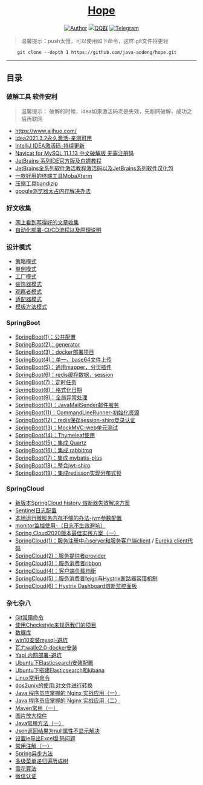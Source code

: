 <h1 align="center"><a href="https://github.com/java-aodeng" target="_blank">Hope</a></h1>

<p align="center">
<a href="https://github.com/java-aodeng"><img alt="Author" src="https://img.shields.io/badge/author-%E4%BD%8E%E8%B0%83%E5%B0%8F%E7%86%8A%E7%8C%AB-blue.svg"/></a>
<a href="https://jq.qq.com/?_wv=1027&k=574chhz"><img alt="QQ群" src="https://img.shields.io/badge/chat-%E4%BD%8E%E8%B0%83%E5%B0%8F%E7%86%8A%E7%8C%ABQQ%E7%BE%A4-yellow.svg"/></a>
<a href="https://t.me/joinchat/LSsyBxVKLGEkF5MtIhg6TQ"><img alt="Telegram" src="https://img.shields.io/badge/telegram-%E4%BD%8E%E8%B0%83%E5%B0%8F%E7%86%8A%E7%8C%AB--%E5%AE%98%E6%96%B9%E9%83%A8%E8%90%BD-orange.svg"/></a>
</p>

>温馨提示：push太慢，可以使用如下命令，这样.git文件将更轻
```    
    git clone --depth 1 https://github.com/java-aodeng/hope.git
```
------------------------------


## 目录

### 破解工具 软件安利
>温馨提示： 破解的时候，idea如果激活码老是失效，先断网破解，成功之后再联网
- https://www.ajihuo.com/
- [idea2021.3.2永久激活-亲测可用](https://mp.weixin.qq.com/s/IAPjkBIGmDF9SrLg_ZoYEw)
- [IntelliJ IDEA激活码-持续更新](https://docs.qq.com/doc/DTVh3bkxWSEpvVm5N)
- [Navicat for MySQL 11.1.13 中文破解版 无需注册码](https://www.ajihuo.com/cyzd/2022-01-11/545.html)
- [JetBrains 系列IDE官方版及白嫖教程](https://www.nite07.com/jetbrains/)
- [JetBrains全系列软件激活教程激活码以及JetBrains系列软件汉化包](https://www.macwk.com/article/jetbrains-crack)
- [一款好用的终端工具MobaXterm](https://mobaxterm.mobatek.net/)
- [压缩工具bandizip](https://cn.bandisoft.com/bandizip/)
- [google浏览器太占内存解决办法](https://chrome.google.com/webstore/detail/onetab/chphlpgkkbolifaimnlloiipkdnihall?hl=zh-CN)

### 好文收集
- [网上看到写得好的文章收集](https://github.com/java-aodeng/JavaGuide/blob/master/README.md)
- [自动化部署-CI/CD流程以及原理说明](https://gitbook.cn/gitchat/activity/5daac87dd39d6a72d183b52c?utm_source=weixinNotification)

### 设计模式
- [策略模式](https://github.com/java-aodeng/hope/tree/master/docs/design-pattern/design-pattern1)
- [单例模式](https://github.com/java-aodeng/hope/tree/master/docs/design-pattern/design-pattern2)
- [工厂模式](https://github.com/java-aodeng/hope/tree/master/docs/design-pattern/design-pattern3)
- [装饰器模式](https://github.com/java-aodeng/hope/blob/master/docs/design-pattern/design-pattern4/learn/DecoratorMode.md)
- [观察者模式](https://github.com/java-aodeng/hope/blob/master/docs/design-pattern/design-pattern5/src/1.md)
- [适配器模式](https://github.com/java-aodeng/hope/blob/master/docs/design-pattern/20190717/src/1.md)
- [模板方法模式](https://github.com/java-aodeng/hope/blob/master/docs/design-pattern/20190718/src/1.md)

### SpringBoot
- [SpringBoot(1)：公共配置](https://github.com/java-aodeng/hope/tree/master/docs/springboot/springboot1-public-pom)
- [SpringBoot(2)：generator](https://github.com/java-aodeng/hope/tree/master/docs/springboot/springboot2-generator)
- [SpringBoot(3)：docker部署项目](https://github.com/java-aodeng/hope/tree/master/docs/springboot/springboot3-docker)
- [SpringBoot(4)：单一，base64文件上传](https://github.com/java-aodeng/hope/tree/master/docs/springboot/springboot4-file-upload)
- [SpringBoot(5)：通用mapper，分页插件](https://github.com/java-aodeng/hope/tree/master/docs/springboot/springboot5-mapper-pagehelper)
- [SpringBoot(6)：redis缓存数据，session](https://github.com/java-aodeng/hope/tree/master/docs/springboot/springboot6-redis-session)
- [SpringBoot(7)：定时任务](https://github.com/java-aodeng/hope/tree/master/docs/springboot/springboot7-timed-task)
- [SpringBoot(8)：格式化日期](https://github.com/java-aodeng/hope/tree/master/docs/springboot/springboot8-date-format)
- [SpringBoot(9)：全局异常处理](https://github.com/java-aodeng/hope/tree/master/docs/springboot/springboot9-exception-manager)
- [SpringBoot(10)：JavaMailSender邮件服务](https://github.com/java-aodeng/hope/tree/master/docs/springboot/springboot10-email)
- [SpringBoot(11)：CommandLineRunner-初始化资源](https://github.com/java-aodeng/hope/tree/master/docs/springboot/springboot11-CommandLineRunner)
- [SpringBoot(12)：redis保存session-shiro登录认证](https://github.com/java-aodeng/hope/tree/master/docs/springboot/springboot12-shiro-redis)
- [SpringBoot(13)：MockMVC-web单元测试](https://github.com/java-aodeng/hope/tree/master/docs/springboot/springboot13-starter-test)
- [SpringBoot(14)：Thymeleaf使用](https://github.com/java-aodeng/hope/tree/master/docs/springboot/springboot14-thymeleaf)
- [SpringBoot(15)：集成 Quartz](https://github.com/java-aodeng/hope/tree/master/docs/springboot/springboot15-quartz)
- [SpringBoot(16)：集成 rabbitmq](https://github.com/java-aodeng/hope/tree/master/docs/springboot/springboot16-rabbitmq)
- [SpringBoot(17)：集成 mybatis-plus](https://github.com/java-aodeng/hope/tree/master/docs/springboot/springboot17-mybatis-plus)
- [SpringBoot(18)：整合jwt-shiro](https://github.com/java-aodeng/hope/tree/master/docs/springboot/springboot18-jwt-shiro)
- [SpringBoot(19)：集成redisson实现分布式锁](https://github.com/java-aodeng/hope/tree/master/docs/springboot/springboot19-redisson-distributed-locks)

### SpringCloud
- [新版本SpringCloud history 熔断器失效解决方案](https://github.com/java-aodeng/spring-cloud-alibaba)
- [Sentinel日志配置](https://github.com/alibaba/Sentinel/wiki/%E6%97%A5%E5%BF%97)
- [本地运行微服务内存不够的办法-jvm参数配置](https://github.com/java-aodeng/hope/blob/master/docs/springcloud/jvm%E9%85%8D%E7%BD%AE.md)
- [monitor监控使用-（日志不生效避坑）](https://github.com/java-aodeng/hope/blob/master/docs/springcloud/monitor.md)
- [Spring Cloud2020版本最佳实践方案（一）](https://ilovey.live/2021/09/26/springcloud2020/)
- [SpringCloud(1)：服务注册中心server和服务客户端client](https://github.com/java-aodeng/hope/tree/master/docs/springcloud/micro-service1-eureka-server) / [Eureka client代码](https://github.com/java-aodeng/hope/tree/master/docs/micro-service1-eureka-client)
- [SpringCloud(2)：服务提供者provider](https://github.com/java-aodeng/hope/tree/master/docs/springcloud/micro-service2-eureka-provider)
- [SpringCloud(3)：服务消费者ribbon](https://github.com/java-aodeng/hope/tree/master/docs/springcloud/micro-service3-eureka-ribbon)
- [SpringCloud(4)：客户端负载均衡](https://aodeng.cc/archives/khdfzjhs)
- [SpringCloud(5)：服务消费者feign与Hystrix断路器容错机制](https://github.com/java-aodeng/hope/tree/master/docs/springcloud/micro-service5-feign)
- [SpringCloud(6)：Hystrix Dashboard熔断监控面板](https://github.com/java-aodeng/hope/tree/master/docs/springcloud/micro-service6-hystrixdashboard)

### 杂七杂八
- [Git常用命令](https://github.com/java-aodeng/hope/tree/master/docs/git/git1.md)
- [使用Checkstyle来规范我们的项目](https://github.com/java-aodeng/hope/blob/master/docs/springboot/checkstyle.md)
- [数据库](https://github.com/java-aodeng/hope/blob/master/docs/good-code/%E6%95%B0%E6%8D%AE%E5%BA%93.md)
- [win10安装mysql-避坑](https://github.com/java-aodeng/hope/blob/master/docs/Avoid-pit-notes-2021/win10%E5%AE%89%E8%A3%85mysql-%E9%81%BF%E5%9D%91%E7%AC%94%E8%AE%B02021.md)
- [瓦力walle2.0-docker安装](https://github.com/java-aodeng/hope/tree/master/docs/good-code/瓦力walle2.0-docker安装.md)
- [Yapi 内网部署-避坑](https://github.com/java-aodeng/hope/blob/master/docs/Avoid-pit-notes-2021/Yapi%20%E5%86%85%E7%BD%91%E9%83%A8%E7%BD%B2-%E9%81%BF%E5%9D%91.md)
- [Ubuntu下Elasticsearch安装配置](https://github.com/java-aodeng/hope/tree/master/docs/ubuntu/es.md)
- [Ubuntu下搭建Elasticsearch和kibana](https://github.com/java-aodeng/hope/tree/master/docs/ubuntu/Elasticsearch-kibana.md)
- [Linux常用命令](https://github.com/java-aodeng/hope/tree/master/docs/linux/linux常用命令.md)
- [dos2unix的使用:对文件进行转换](https://github.com/java-aodeng/hope/blob/master/docs/linux/dos2unix.md)
- [Java 程序员应掌握的 Nginx 实战应用（一）](https://github.com/java-aodeng/hope/tree/master/docs/nginx/nginx1.md)
- [Java 程序员应掌握的 Nginx 实战应用（二）](https://github.com/java-aodeng/hope/tree/master/docs/nginx/nginx2.md)
- [Maven常用（一）](https://github.com/java-aodeng/hope/blob/master/docs/mvn.md)
- [图片放大控件](https://github.com/java-aodeng/viewerjs)
- [Java常用方法（一）](https://github.com/java-aodeng/hope/blob/master/docs/java/java1.md)
- [Json返回结果为null属性不显示解决](https://github.com/java-aodeng/hope/blob/master/docs/json/json1.md)
- [设置ie导出Excel乱码问题](https://github.com/java-aodeng/hope/blob/master/docs/ie/ieExcel1.md)
- [常用注解（一）](https://github.com/java-aodeng/hope/blob/master/docs/Annotation/annotation1.md)
- [Spring异步方法](https://github.com/java-aodeng/hope/blob/master/docs/spring/spring1.md)
- [多级菜单递归遍历成树](https://github.com/java-aodeng/hope/tree/master/docs/good-code/多级菜单递归遍历成树.md)
- [雪花算法](https://github.com/java-aodeng/hope/tree/master/docs/good-code/雪花算法.md)
- [微信认证](https://github.com/java-aodeng/hope/tree/master/docs/good-code/微信认证.md)

